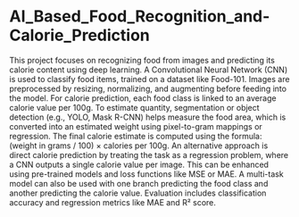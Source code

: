 # AI_Based_Food_Recognition_and-Calorie_Prediction
This project focuses on recognizing food from images and predicting its calorie content using deep learning. A Convolutional Neural Network (CNN) is used to classify food items, trained on a dataset like Food-101. Images are preprocessed by resizing, normalizing, and augmenting before feeding into the model. For calorie prediction, each food class is linked to an average calorie value per 100g. To estimate quantity, segmentation or object detection (e.g., YOLO, Mask R-CNN) helps measure the food area, which is converted into an estimated weight using pixel-to-gram mappings or regression. The final calorie estimate is computed using the formula: (weight in grams / 100) × calories per 100g. An alternative approach is direct calorie prediction by treating the task as a regression problem, where a CNN outputs a single calorie value per image. This can be enhanced using pre-trained models and loss functions like MSE or MAE. A multi-task model can also be used with one branch predicting the food class and another predicting the calorie value. Evaluation includes classification accuracy and regression metrics like MAE and R² score.
